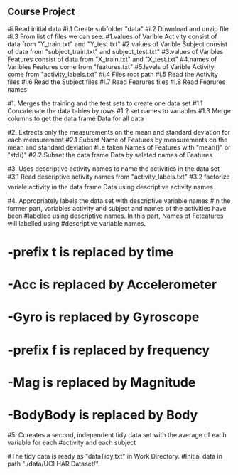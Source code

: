 ## Course Project

#i.Read initial data
#i.1 Create subfolder "data"
#i.2 Download and unzip file
#i.3 From list of files we can see:
#1.values of Varible Activity consist of data from "Y_train.txt" and "Y_test.txt"
#2.values of Varible Subject consist of data from "subject_train.txt" and subject_test.txt"
#3.values of Varibles Features consist of data from "X_train.txt" and "X_test.txt"
#4.names of Varibles Features come from "features.txt"
#5.levels of Varible Activity come from "activity_labels.txt"
#i.4 Files root path
#i.5 Read the Activity files
#i.6 Read the Subject files
#i.7 Read Fearures files
#i.8 Read Fearures names

#1. Merges the training and the test sets to create one data set
#1.1 Concatenate the data tables by rows
#1.2 set names to variables
#1.3 Merge columns to get the data frame Data for all data

#2. Extracts only the measurements on the mean and standard deviation for each measurement
#2.1 Subset Name of Features by measurements on the mean and standard deviation
#i.e taken Names of Features with "mean()" or "std()"
#2.2 Subset the data frame Data by seleted names of Features

#3. Uses descriptive activity names to name the activities in the data set
#3.1 Read descriptive activity names from "activity_labels.txt"
#3.2 factorize variale activity in the data frame Data using descriptive activity names

#4. Appropriately labels the data set with descriptive variable names
#In the former part, variables activity and subject and names of the activities have been 
#labelled using descriptive names. In this part, Names of Feteatures will labelled using 
#descriptive variable names.
# -prefix t is replaced by time
# -Acc is replaced by Accelerometer
# -Gyro is replaced by Gyroscope
# -prefix f is replaced by frequency
# -Mag is replaced by Magnitude
# -BodyBody is replaced by Body

#5. Ccreates a second, independent tidy data set with the average of each variable for each 
#activity and each subject

#The tidy data is ready as "dataTidy.txt" in Work Directory.
#Initial data in path "./data/UCI HAR Dataset/".
